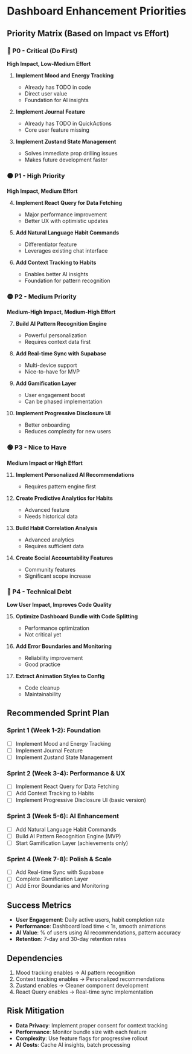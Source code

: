 # Dashboard Enhancement Priorities

## Priority Matrix (Based on Impact vs Effort)

### 🔴 P0 - Critical (Do First)
**High Impact, Low-Medium Effort**

1. **Implement Mood and Energy Tracking**
   - Already has TODO in code
   - Direct user value
   - Foundation for AI insights

2. **Implement Journal Feature**
   - Already has TODO in QuickActions
   - Core user feature missing

3. **Implement Zustand State Management**
   - Solves immediate prop drilling issues
   - Makes future development faster

### 🟠 P1 - High Priority
**High Impact, Medium Effort**

4. **Implement React Query for Data Fetching**
   - Major performance improvement
   - Better UX with optimistic updates

5. **Add Natural Language Habit Commands**
   - Differentiator feature
   - Leverages existing chat interface

6. **Add Context Tracking to Habits**
   - Enables better AI insights
   - Foundation for pattern recognition

### 🟡 P2 - Medium Priority
**Medium-High Impact, Medium-High Effort**

7. **Build AI Pattern Recognition Engine**
   - Powerful personalization
   - Requires context data first

8. **Add Real-time Sync with Supabase**
   - Multi-device support
   - Nice-to-have for MVP

9. **Add Gamification Layer**
   - User engagement boost
   - Can be phased implementation

10. **Implement Progressive Disclosure UI**
    - Better onboarding
    - Reduces complexity for new users

### 🟢 P3 - Nice to Have
**Medium Impact or High Effort**

11. **Implement Personalized AI Recommendations**
    - Requires pattern engine first

12. **Create Predictive Analytics for Habits**
    - Advanced feature
    - Needs historical data

13. **Build Habit Correlation Analysis**
    - Advanced analytics
    - Requires sufficient data

14. **Create Social Accountability Features**
    - Community features
    - Significant scope increase

### 🔵 P4 - Technical Debt
**Low User Impact, Improves Code Quality**

15. **Optimize Dashboard Bundle with Code Splitting**
    - Performance optimization
    - Not critical yet

16. **Add Error Boundaries and Monitoring**
    - Reliability improvement
    - Good practice

17. **Extract Animation Styles to Config**
    - Code cleanup
    - Maintainability

## Recommended Sprint Plan

### Sprint 1 (Week 1-2): Foundation
- [ ] Implement Mood and Energy Tracking
- [ ] Implement Journal Feature
- [ ] Implement Zustand State Management

### Sprint 2 (Week 3-4): Performance & UX
- [ ] Implement React Query for Data Fetching
- [ ] Add Context Tracking to Habits
- [ ] Implement Progressive Disclosure UI (basic version)

### Sprint 3 (Week 5-6): AI Enhancement
- [ ] Add Natural Language Habit Commands
- [ ] Build AI Pattern Recognition Engine (MVP)
- [ ] Start Gamification Layer (achievements only)

### Sprint 4 (Week 7-8): Polish & Scale
- [ ] Add Real-time Sync with Supabase
- [ ] Complete Gamification Layer
- [ ] Add Error Boundaries and Monitoring

## Success Metrics

- **User Engagement**: Daily active users, habit completion rate
- **Performance**: Dashboard load time < 1s, smooth animations
- **AI Value**: % of users using AI recommendations, pattern accuracy
- **Retention**: 7-day and 30-day retention rates

## Dependencies

1. Mood tracking enables → AI pattern recognition
2. Context tracking enables → Personalized recommendations
3. Zustand enables → Cleaner component development
4. React Query enables → Real-time sync implementation

## Risk Mitigation

- **Data Privacy**: Implement proper consent for context tracking
- **Performance**: Monitor bundle size with each feature
- **Complexity**: Use feature flags for progressive rollout
- **AI Costs**: Cache AI insights, batch processing
